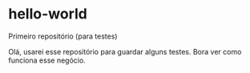 # hello-world
Primeiro repositório (para testes)

Olá, usarei esse repositório para guardar alguns testes.
Bora ver como funciona esse negócio.
